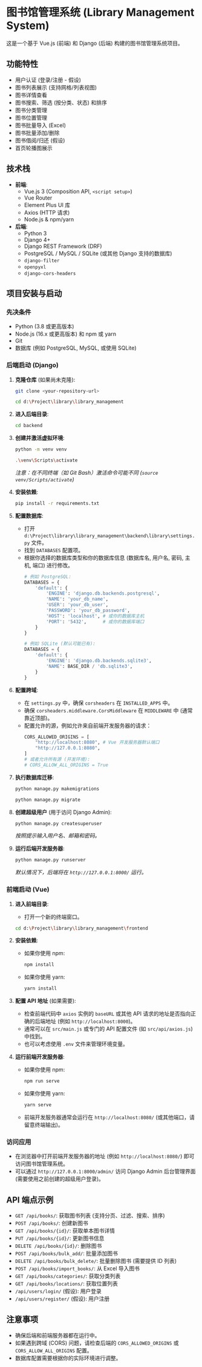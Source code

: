 # 图书馆管理系统 (Library Management System)

这是一个基于 Vue.js (前端) 和 Django (后端) 构建的图书馆管理系统项目。

## 功能特性

*   用户认证 (登录/注册 - 假设)
*   图书列表展示 (支持网格/列表视图)
*   图书详情查看
*   图书搜索、筛选 (按分类、状态) 和排序
*   图书分类管理
*   图书位置管理
*   图书批量导入 (Excel)
*   图书批量添加/删除
*   图书借阅/归还 (假设)
*   首页轮播图展示

## 技术栈

*   **前端**:
    *   Vue.js 3 (Composition API, `<script setup>`)
    *   Vue Router
    *   Element Plus UI 库
    *   Axios (HTTP 请求)
    *   Node.js & npm/yarn
*   **后端**:
    *   Python 3
    *   Django 4+
    *   Django REST Framework (DRF)
    *   PostgreSQL / MySQL / SQLite (或其他 Django 支持的数据库)
    *   `django-filter`
    *   `openpyxl`
    *   `django-cors-headers`

## 项目安装与启动

### 先决条件

*   Python (3.8 或更高版本)
*   Node.js (16.x 或更高版本) 和 npm 或 yarn
*   Git
*   数据库 (例如 PostgreSQL, MySQL, 或使用 SQLite)

### 后端启动 (Django)

1.  **克隆仓库** (如果尚未克隆):
    ```bash
    git clone <your-repository-url>
    ```
    ```bash
    cd d:\Project\library\library_management
    ```

2.  **进入后端目录**:
    ```bash
    cd backend
    ```

3.  **创建并激活虚拟环境**:
    ```bash
    python -m venv venv
    ```
    ```bash
    .\venv\Scripts\activate
    ```
    *注意：在不同终端（如 Git Bash）激活命令可能不同 (`source venv/Scripts/activate`)*

4.  **安装依赖**:
    ```bash
    pip install -r requirements.txt
    ```

5.  **配置数据库**:
    *   打开 `d:\Project\library\library_management\backend\library\settings.py` 文件。
    *   找到 `DATABASES` 配置项。
    *   根据你选择的数据库类型和你的数据库信息 (数据库名, 用户名, 密码, 主机, 端口) 进行修改。
        ```python
        # 例如 PostgreSQL:
        DATABASES = {
            'default': {
                'ENGINE': 'django.db.backends.postgresql',
                'NAME': 'your_db_name',
                'USER': 'your_db_user',
                'PASSWORD': 'your_db_password',
                'HOST': 'localhost', # 或你的数据库主机
                'PORT': '5432',      # 或你的数据库端口
            }
        }
        ```
        ```python
        # 例如 SQLite (默认可能已有):
        DATABASES = {
            'default': {
                'ENGINE': 'django.db.backends.sqlite3',
                'NAME': BASE_DIR / 'db.sqlite3',
            }
        }
        ```

6.  **配置跨域**:
    *   在 `settings.py` 中，确保 `corsheaders` 在 `INSTALLED_APPS` 中。
    *   确保 `corsheaders.middleware.CorsMiddleware` 在 `MIDDLEWARE` 中 (通常靠近顶部)。
    *   配置允许的源，例如允许来自前端开发服务器的请求：
        ```python
        CORS_ALLOWED_ORIGINS = [
            "http://localhost:8080", # Vue 开发服务器默认端口
            "http://127.0.0.1:8080",
        ]
        # 或者允许所有源 (开发环境):
        # CORS_ALLOW_ALL_ORIGINS = True
        ```

7.  **执行数据库迁移**:
    ```bash
    python manage.py makemigrations
    ```
    ```bash
    python manage.py migrate
    ```

8.  **创建超级用户** (用于访问 Django Admin):
    ```bash
    python manage.py createsuperuser
    ```
    *按照提示输入用户名、邮箱和密码。*

9.  **运行后端开发服务器**:
    ```bash
    python manage.py runserver
    ```
    *默认情况下，后端将在 `http://127.0.0.1:8000/` 运行。*

### 前端启动 (Vue)

1.  **进入前端目录**:
    *   打开一个新的终端窗口。
    ```bash
    cd d:\Project\library\library_management\frontend
    ```

2.  **安装依赖**:
    *   如果你使用 npm:
        ```bash
        npm install
        ```
    *   如果你使用 yarn:
        ```bash
        yarn install
        ```

3.  **配置 API 地址** (如果需要):
    *   检查前端代码中 `axios` 实例的 `baseURL` 或其他 API 请求的地址是否指向正确的后端地址 (例如 `http://localhost:8000`)。
    *   通常可以在 `src/main.js` 或专门的 API 配置文件 (如 `src/api/axios.js`) 中找到。
    *   也可以考虑使用 `.env` 文件来管理环境变量。

4.  **运行前端开发服务器**:
    *   如果你使用 npm:
        ```bash
        npm run serve
        ```
    *   如果你使用 yarn:
        ```bash
        yarn serve
        ```
    *   前端开发服务器通常会运行在 `http://localhost:8080/` (或其他端口，请留意终端输出)。

### 访问应用

*   在浏览器中打开前端开发服务器的地址 (例如 `http://localhost:8080/`) 即可访问图书馆管理系统。
*   可以通过 `http://127.0.0.1:8000/admin/` 访问 Django Admin 后台管理界面 (需要使用之前创建的超级用户登录)。

## API 端点示例

*   `GET /api/books/`: 获取图书列表 (支持分页、过滤、搜索、排序)
*   `POST /api/books/`: 创建新图书
*   `GET /api/books/{id}/`: 获取单本图书详情
*   `PUT /api/books/{id}/`: 更新图书信息
*   `DELETE /api/books/{id}/`: 删除图书
*   `POST /api/books/bulk_add/`: 批量添加图书
*   `DELETE /api/books/bulk_delete/`: 批量删除图书 (需要提供 ID 列表)
*   `POST /api/books/import_books/`: 从 Excel 导入图书
*   `GET /api/books/categories/`: 获取分类列表
*   `GET /api/books/locations/`: 获取位置列表
*   `/api/users/login/` (假设): 用户登录
*   `/api/users/register/` (假设): 用户注册

## 注意事项

*   确保后端和前端服务器都在运行中。
*   如果遇到跨域 (CORS) 问题，请检查后端的 `CORS_ALLOWED_ORIGINS` 或 `CORS_ALLOW_ALL_ORIGINS` 配置。
*   数据库配置需要根据你的实际环境进行调整。